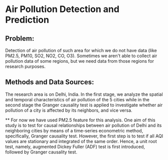 # Air Pollution Detection and Prediction

## Problem:
Detection of air pollution of such area for which we do not have data (like PM2.5, PM10, SO2, NO2, CO, O3). Sometimes we aren't able to collect air pollution data of some regions, but we need data from those regions for research purposes.

## Methods and Data Sources:
The research area is on Delhi, India. In the first stage, we analyze the spatial and temporal characteristics of air pollution of the 5 cities while in the second stage the Granger causality test is applied to investigate whether air pollution of a city is affected by its neighbors, and vice versa.

** For now we have used PM2.5 feature for this analysis.
One aim of this study is to test for causal relationships between air pollution of Delhi and its neighboring cities
by means of a time-series econometric method, specifically, Granger causality test. However, the first step is to
test if all AQI values are stationary and integrated of the same order. Hence, a unit root test, namely, augmented
Dickey Fuller (ADF) test is first introduced, followed by Granger causality test.
